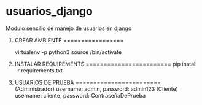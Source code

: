 # usuarios_django

Modulo sencillo de manejo de usuarios en django

1. CREAR AMBIENTE =================

   virtualenv <env-name> -p python3 source <env-path>/bin/activate

2. INSTALAR REQUIREMENTS ======================== pip install -r requirements.txt

3. USUARIOS DE PRUEBA ========================
   (Administrador) username: admin, password: admin123
   (Cliente) username: cliente, password: ContraseñaDePrueba